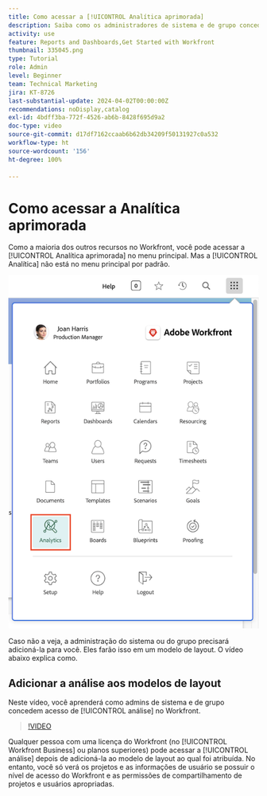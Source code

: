 ```yaml
---
title: Como acessar a [!UICONTROL Analítica aprimorada]
description: Saiba como os administradores de sistema e de grupo concedem acesso à [!UICONTROL Analítica aprimorada] por meio de um modelo de layout.
activity: use
feature: Reports and Dashboards,Get Started with Workfront
thumbnail: 335045.png
type: Tutorial
role: Admin
level: Beginner
team: Technical Marketing
jira: KT-8726
last-substantial-update: 2024-04-02T00:00:00Z
recommendations: noDisplay,catalog
exl-id: 4bdff3ba-772f-4526-ab6b-8428f695d9a2
doc-type: video
source-git-commit: d17df7162ccaab6b62db34209f50131927c0a532
workflow-type: ht
source-wordcount: '156'
ht-degree: 100%

---
```



# Como acessar a Analítica aprimorada

Como a maioria dos outros recursos no Workfront, você pode acessar a [!UICONTROL Analítica aprimorada] no menu principal. Mas a [!UICONTROL Analítica] não está no menu principal por padrão.

![Uma imagem do menu principal ](assets/analytics-on-main-menu.png)

Caso não a veja, a administração do sistema ou do grupo precisará adicioná-la para você. Eles farão isso em um modelo de layout. O vídeo abaixo explica como.


## Adicionar a análise aos modelos de layout

Neste vídeo, você aprenderá como admins de sistema e de grupo concedem acesso de [!UICONTROL análise] no Workfront.


>[!VIDEO](https://video.tv.adobe.com/v/335045/?quality=12&learn=on&enablevpops)

Qualquer pessoa com uma licença do Workfront (no [!UICONTROL Workfront Business] ou planos superiores) pode acessar a [!UICONTROL análise] depois de adicioná-la ao modelo de layout ao qual foi atribuída. No entanto, você só verá os projetos e as informações de usuário se possuir o nível de acesso do Workfront e as permissões de compartilhamento de projetos e usuários apropriadas.
